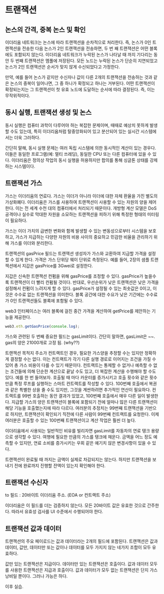 # 트랜잭션

## 논스의 간격, 중복 논스 및 확인

이더리움 네트워크는 논스에 따라 트랜잭션을 순차적으로 처리한다. 즉, 논스가 0인 트랜잭션을 전송한 다음 논스가 2인 트랜잭션을 전송하면, 두 번 째 트랜잭션은 어떤 블록에도 포함되지 않는다. 이더리움 네트워크가 누락된 논스가 나타날 때 까지 기다리는 동안 두 번째 트랜잭션은 멤풀에 저장된다. 모든 노드는 누락된 논스가 단순히 지연되었고 논스가 2인 트랜잭션은 순서가 맞지 않게 수신되었다고 가정한다.

만약, 예를 들어 논스가 같지만 수신자나 값이 다른 2개의 트랜잭션을 전송하는 것과 같은 논스의 중복이 일어나면, 그 중 하나가 확정되고 하나는 거부된다. 어떤 트랜잭션이 확정되는지는 그 트랜잭션이 첫 유효 노드에 도달하는 순서에 따라 결정된다. 즉, 이는 무작위적이다.

## 동시 실행, 트랜잭션 생성 및 논스

동시 실행은 컴퓨터 과학이 다루어야 하는 복잡한 문제이며, 때때로 예상치 못하게 발생할 수도 있는데, 특히 이더리움처럼 탈중앙화되어 있고 분산되어 있는 실시간 시스템에서는 더욱 그러하다.

간단히 말해, 동시 실행 문제는 여러 독립 시스템에 의한 동시적인 계산이 있는 경우다. 이들은 동일한 프로그램(예: 멀티 쓰레딩), 동일한 CPU 또는 다른 컴퓨터에 있을 수 있다. 이더리움은 정의상 작업의 동시 실행을 허용하지만 합의를 통해 싱글톤 상태를 강제하는 시스템이다.

## 트랜잭션 가스

가스는 이더리움의 연료다. 가스는 이더가 아니라 이더에 대한 자체 환율을 가진 별도의 가상화폐다. 이더리움은 가스를 사용하여 트랜잭션이 사용할 수 있는 자원의 양을 제어한다. 이는 전 세계 수천 대의 컴퓨터에서 처리되기 때문이다. 개방형 계산 모델은 DoS 공격이나 실수로 막대한 자원을 소모하는 트랜잭션을 피하기 위해 특정한 형태의 미터링이 필요하다.

가스는 이더 가치의 급변한 변화와 함께 발생할 수 있는 변동성으로부터 시스템을 보호하고, 가스가 지급하는 다양한 자원의 비용 사이의 중요하고 민감한 비율을 관리하기 위해 가스를 이더와 분리한다.

트랜잭션의 gasPrice 필드는 트랜잭션 생성자가 가스와 교환하여 지급할 가격을 설정할 수 있게 한다. 가격은 가스 단위당 웨이 단위로 측정된다. 예를 들어, 2장의 샘플 트랜잭션에서 지갑은 gasPrice를 3Gwei로 설정한다.

지갑은 신속한 트랜잭션 컨펌을 위해 gasPrice를 조정할 수 있다. gasPrice가 높을수록 트랜잭션이 더 빨리 컨펌될 것이다. 반대로, 우선순위가 낮은 트랜잭션은 낮은 가격을 설정해서 컨펌이 느려지게 할 수 있다. gasPrice가 설정될 수 있는 최솟값은 0이고, 이것은 수수료 없는 트랜잭션을 의미한다. 블록 공간에 대한 수요가 낮은 기간에는 수수료가 0인 트랜잭션들도 블록에 포함될 수 있다.

web3 인터페이스는 여러 블록에 걸친 중간 가격을 계산하여 getPrice를 제안하는 기능을 제공한다.

``` javascript
web3.eth.getGasPrice(console.log);
```

가스와 관련된 두 번째 중요한 필드는 gasLimit이다. 간단히 말하면, gasLimit은 ~~.
gas의 양은 21000개로 고정 됨. (why??)

트랜잭션 목적지 주소가 컨트랙트인 경우, 필요한 가스양을 추정할 수는 있지만 정확하게 결정할 수는 없다. 이는 컨트랙트가 각기 다른 실행 경로로 이어지는 조건을 가질 수 있어 총 가스 비용이 다를 수 있기 때문이다. 컨트랙트는 통제할 수 없거나 예측할 수 없는 조건들에 의해 단순한 계산으로 끝날 수도 있고, 더 복잡한 계산을 수행해야 할 수도 있다. 예를 한 번 들어보자. 호출될 때 마다 카운터를 증가시키고 호출 횟수와 같은 횟수만큼 특정 루프를 실행하는 스마트 컨트랙트를 작성할 수 있다. 100번째 호출에서 복권과 같은 특별한 상을 줄 수도 있지만, 그것을 계싼하려면 추가적인 연산이 필요하다. 컨트랙트를 99번 호출하는 동안 결과가 있었고, 100번째 호출에서 매우 다른 일이 발생한다. 지급할 가스의 양은 트랜잭션이 블록에 포함되기 전에 얼마나 많은 다른 트랜잭션이 해당 기능을 호출했는지에 따라 다르다. 여러분의 추정치는 99번째 트랜잭션을 기반으로 하지만, 트랜잭션이 확인되기 직전에 다른 사람이 99번째 컨트랙트를 요청한다. 이제 여러분은 호출할 수 있는 100번째 트랜잭션이고 계산 작업은 훨씬 더 높다.

이더리움에서 사용되는 일반적인 비유를 빌리자면 gasLimit를 자동차의 연료 탱크 용량으로 생각할 수 있다. 여행에 필요한 만큼의 가스를 탱크에 채운다. 금액을 어느 정도 예측할 수 있지만, 연료 소비를 증가시키는 우회 같은 예기치 않은 변경사항이 있을 수 있다.

트랜잭션이 완료될 때 까지는 금액이 실제로 차감되지는 않는다. 하지만 트랜잭션을 보내기 전에 완료까지 진행할 잔액이 있는지 확인해야 한다.

## 트랜잭션 수신자

to 필드 : 20바이트 이더리움 주소. (EOA or 컨트랙트 주소)

이더리움은 이 필드를 더는 검증하지 않는다. 모든 20바이트 값은 유효한 것으로 간주한다. 따라서 유효성 검사를 UI 수준에서 수행되어야 한다.

## 트랜잭션 값과 데이터

트랜잭션의 주요 페이로드는 값과 데이터라는 2개의 필드에 포함된다. 트랜잭션은 값과 데이터, 값만, 데이터만 또는 값이나 데이터를 모두 가지지 않는 네가지 조합이 모두 유효하다.

값만 있는 트랜잭션은 지급이다. 데이터만 있는 트랜잭션은 호출이다. 값과 데이터 모두를 사용한 트랜잭션은 지급과 호출이다. 값과 데이터가 모두 없는 트랜잭션은 단지 가스 낭비일 뿐이다. 그러나 가능은 하다.

이후 실습.

